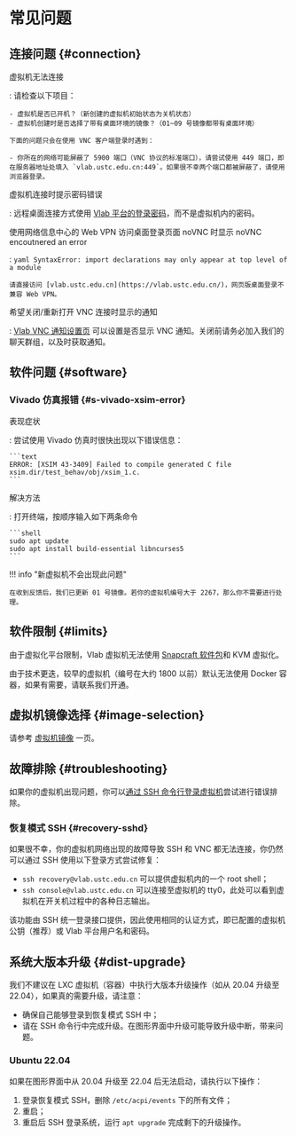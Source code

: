 # 常见问题

## 连接问题 {#connection}

虚拟机无法连接

:   请检查以下项目：

    - 虚拟机是否已开机？（新创建的虚拟机初始状态为关机状态）
    - 虚拟机创建时是否选择了带有桌面环境的镜像？（01~09 号镜像都带有桌面环境）

    下面的问题只会在使用 VNC 客户端登录时遇到：

    - 你所在的网络可能屏蔽了 5900 端口（VNC 协议的标准端口），请尝试使用 449 端口，即在服务器地址处填入 `vlab.ustc.edu.cn:449`。如果很不幸两个端口都被屏蔽了，请使用浏览器登录。

虚拟机连接时提示密码错误

:   远程桌面连接方式使用 [Vlab 平台的登录密码](web.md#change-password)，而不是虚拟机内的密码。

使用网络信息中心的 Web VPN 访问桌面登录页面 noVNC 时显示 noVNC encoutnered an error

:   ```yaml
    SyntaxError: import declarations may only appear at top level of a module
    ```

    请直接访问 [vlab.ustc.edu.cn](https://vlab.ustc.edu.cn/)，网页版桌面登录不兼容 Web VPN。

希望关闭/重新打开 VNC 连接时显示的通知

:   [Vlab VNC 通知设置页](https://vlab.ustc.edu.cn/vm/notif) 可以设置是否显示 VNC 通知。关闭前请务必加入我们的聊天群组，以及时获取通知。

## 软件问题 {#software}

### Vivado 仿真报错 {#s-vivado-xsim-error}

表现症状

:   尝试使用 Vivado 仿真时很快出现以下错误信息：

    ```text
    ERROR: [XSIM 43-3409] Failed to compile generated C file xsim.dir/test_behav/obj/xsim_1.c.
    ```

解决方法

:   打开终端，按顺序输入如下两条命令

    ```shell
    sudo apt update
    sudo apt install build-essential libncurses5
    ```

!!! info "新虚拟机不会出现此问题"

    在收到反馈后，我们已更新 01 号镜像。若你的虚拟机编号大于 2267，那么你不需要进行处理。

## 软件限制 {#limits}

由于虚拟化平台限制，Vlab 虚拟机无法使用 [Snapcraft 软件包](https://snapcraft.io/)和 KVM 虚拟化。

由于技术更迭，较早的虚拟机（编号在大约 1800 以前）默认无法使用 Docker 容器，如果有需要，请联系我们开通。

## 虚拟机镜像选择 {#image-selection}

请参考 [虚拟机镜像](advanced/images.md) 一页。

## 故障排除 {#troubleshooting}

如果你的虚拟机出现问题，你可以[通过 SSH 命令行登录虚拟机](login/ssh.md)尝试进行错误排除。

### 恢复模式 SSH {#recovery-sshd}

如果很不幸，你的虚拟机网络出现的故障导致 SSH 和 VNC 都无法连接，你仍然可以通过 SSH 使用以下登录方式尝试修复：

- `ssh recovery@vlab.ustc.edu.cn` 可以提供虚拟机内的一个 root shell；
- `ssh console@vlab.ustc.edu.cn` 可以连接至虚拟机的 tty0，此处可以看到虚拟机在开关机过程中的各种日志输出。

该功能由 SSH 统一登录接口提供，因此使用相同的认证方式，即已配置的虚拟机公钥（推荐）或 Vlab 平台用户名和密码。

## 系统大版本升级 {#dist-upgrade}

我们不建议在 LXC 虚拟机（容器）中执行大版本升级操作（如从 20.04 升级至 22.04），如果真的需要升级，请注意：

- 确保自己能够登录到恢复模式 SSH 中；
- 请在 SSH 命令行中完成升级。在图形界面中升级可能导致升级中断，带来问题。

### Ubuntu 22.04

如果在图形界面中从 20.04 升级至 22.04 后无法启动，请执行以下操作：

1. 登录恢复模式 SSH，删除 `/etc/acpi/events` 下的所有文件；
2. 重启；
3. 重启后 SSH 登录系统，运行 `apt upgrade` 完成剩下的升级操作。
